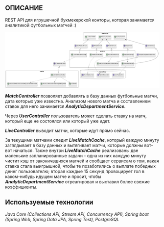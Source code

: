 
## ОПИСАНИЕ 
REST API для игрушечной букмекерской конторы, которая занимается аналитикой футбольных матчей :) 

![alt text](https://github.com/vasyandd/somebet/blob/master/src/main/resources/UML.png)

***MatchController*** позволяет добавлять в базу данных футбольные матчи, дата которых уже известна. Анализом нового матча и составлением ставок для него занимается ***AnalyticDepartmentService***.

Через ***UserController*** пользователь может сделать ставку на матч, который еще не состоялся или который уже идет.

***LiveController*** выводит матчи, которые идут прямо сейчас.

За текущими матчами следит ***LiveMatchCache***, который каждую минуту загялдывает в базу данных и вытягивает матчи, которые должны вот-вот начаться. Также внутри ***LiveMatchCache*** реализованы две маленькие запланированные задачи - одна из них каждую минуту чистит кэш от законичвшихся матчей и сообщает сервисам о том, какая ставка стала выигрышной, чтобы те позаботились о выплате победных денег пользователю; вторая каждые 15 секунд провоцирует гол в каком-нибудь идущем матче и просит, чтобы 
***AnalyticDepartmentService*** отреагировал и выставил более свежие коэффициенты.


## Используемые технологии

*Java Core (Collections API, Stream API, Concurrency API), Spring boot (Spring Web, Spring Data JPA, Spring Test), PostgreSQL*

